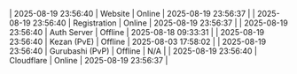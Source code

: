 | 2025-08-19 23:56:40 | Website | Online | 2025-08-19 23:56:37 |
| 2025-08-19 23:56:40 | Registration | Online | 2025-08-19 23:56:37 |
| 2025-08-19 23:56:40 | Auth Server | Offline | 2025-08-18 09:33:31 |
| 2025-08-19 23:56:40 | Kezan (PvE) | Offline | 2025-08-03 17:58:02 |
| 2025-08-19 23:56:40 | Gurubashi (PvP) | Offline | N/A |
| 2025-08-19 23:56:40 | Cloudflare | Online | 2025-08-19 23:56:37 |
